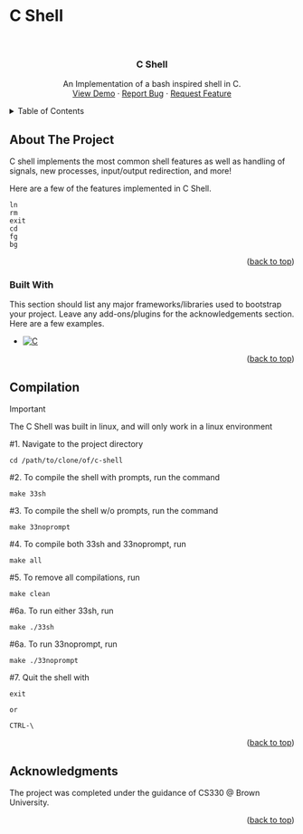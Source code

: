 # C Shell


<!-- PROJECT SHIELDS -->
<!--
*** I'm using markdown "reference style" links for readability.
*** Reference links are enclosed in brackets [ ] instead of parentheses ( ).
*** See the bottom of this document for the declaration of the reference variables
*** for contributors-url, forks-url, etc. This is an optional, concise syntax you may use.
*** https://www.markdownguide.org/basic-syntax/#reference-style-links
-->


<!-- PROJECT LOGO -->
<br />
<div align="center">
  <h3 align="center">C Shell</h3>

  <p align="center">
    An Implementation of a bash inspired shell in C.
    <br />
    <a href="https://github.com/othneildrew/Best-README-Template">View Demo</a>
    ·
    <a href="https://github.com/othneildrew/Best-README-Template/issues">Report Bug</a>
    ·
    <a href="https://github.com/othneildrew/Best-README-Template/issues">Request Feature</a>
  </p>
</div>



<!-- TABLE OF CONTENTS -->
<details>
  <summary>Table of Contents</summary>
  <ol>
    <li>
      <a href="#about-the-project">About The Project</a>
      <ul>
        <li><a href="#built-with">Built With</a></li>
      </ul>
    </li>
    <li>
      <a href="#compilation">Compilation</a>
    </li>
    <li><a href="#usage">Usage</a></li>
    <li><a href="#acknowledgments">Acknowledgments</a></li>
  </ol>
</details>



<!-- ABOUT THE PROJECT -->
## About The Project



C shell implements the most common shell features as well as handling of signals, new processes, input/output redirection, and more!

Here are a few of the features implemented in C Shell.
```shell
ln
rm
exit
cd
fg
bg
```


<p align="right">(<a href="#readme-top">back to top</a>)</p>



### Built With

This section should list any major frameworks/libraries used to bootstrap your project. Leave any add-ons/plugins for the acknowledgements section. Here are a few examples.

* [![C]][C-url]


<p align="right">(<a href="#readme-top">back to top</a>)</p>


<!-- USAGE EXAMPLES -->
## Compilation

> [!IMPORTANT]  
> The C Shell was built in linux, and will only work in a linux environment

#1. Navigate to the project directory

```shell
cd /path/to/clone/of/c-shell
```

#2. To compile the shell with prompts, run the command

```shell
make 33sh
```

#3. To compile the shell w/o prompts, run the command

```shell
make 33noprompt
```
        
#4. To compile both 33sh and 33noprompt, run
```shell
make all
```
        
#5. To remove all compilations, run
```shell
make clean
```

#6a. To run either 33sh, run
```shell
make ./33sh  
```

#6a. To run 33noprompt, run
```shell
make ./33noprompt
```
        
#7. Quit the shell with
```shell
exit

or

CTRL-\
```




<p align="right">(<a href="#readme-top">back to top</a>)</p>





<!-- ACKNOWLEDGMENTS -->
## Acknowledgments

The project was completed under the guidance of CS330 @ Brown University.

<p align="right">(<a href="#readme-top">back to top</a>)</p>



<!-- MARKDOWN LINKS & IMAGES -->
<!-- https://www.markdownguide.org/basic-syntax/#reference-style-links -->
[product-screenshot]: images/screenshot.png
[C]: https://img.shields.io/badge/C-A8B9CC?logo=c&logoColor=fff&style=for-the-badge
[C-url]: https://en.wikipedia.org/wiki/C_(programming_language)#:~:text=C%20is%20an%20imperative%20procedural,all%20with%20minimal%20runtime%20support.



    

   



       
